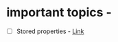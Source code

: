 # important topics -

- [ ] Stored properties - [Link]( https://github.com/ambreen-bano/learning_swift/blob/main/InterviewPractice_1/InterviewPractice_1/Question1.swift#L56)
